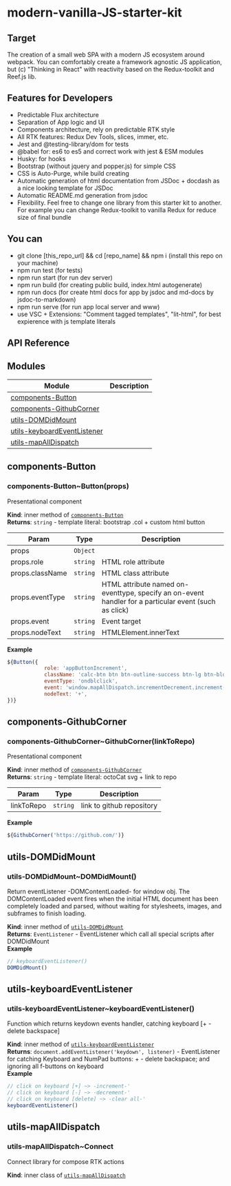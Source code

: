 <!-- Information about the project to be edited by hand -->

# modern-vanilla-JS-starter-kit

## Target

The creation of a small web SPA with a modern JS ecosystem around webpack. You can comfortably create a framework agnostic JS application, but (c) "Thinking in React" with reactivity based on the Redux-toolkit and Reef.js lib.

## Features for Developers

-   Predictable Flux architecture
-   Separation of App logic and UI
-   Components architecture, rely on predictable RTK style
-   All RTK features: Redux Dev Tools, slices, immer, etc.
-   Jest and @testing-library/dom for tests
-   @babel for: es6 to es5 and correct work with jest & ESM modules
-   Husky: for hooks
-   Bootstrap (without jquery and popper.js) for simple CSS
-   CSS is Auto-Purge, while build creating
-   Automatic generation of html documentation from JSDoc + docdash as a nice looking template for JSDoc
-   Automatic README.md generation from jsdoc
-   Flexibility. Feel free to change one library from this starter kit to another. For example you can change Redux-toolkit to vanilla Redux for reduce size of final bundle

## You can

-   git clone [this_repo_url] && cd [repo_name] && npm i (install this repo on your machine)
-   npm run test (for tests)
-   npm run start (for run dev server)
-   npm run build (for creating public build, index.html autogenerate)
-   npm run docs (for create html docs for app by jsdoc and md-docs by jsdoc-to-markdown)
-   npm run serve (for run app local server and www)
-   use VSC + Extensions: "Comment tagged templates", "lit-html", for best expierence with js template literals

<!-- You do not need to touch the settings below. This is for automatic README.md generation -->
<!-- check out https://github.com/jsdoc2md for learn more -->

## API Reference

## Modules

| Module                        | Description |
| ----------------------------- | ----------- |
| [components-Button]           |
| [components-GithubCorner]     |
| [utils-DOMDidMount]           |
| [utils-keyboardEventListener] |
| [utils-mapAllDispatch]        |

## components-Button

### components-Button~Button(props)

Presentational component

**Kind**: inner method of [`components-Button`]  
**Returns**: `string` - template literal: bootstrap .col + custom html button

| Param           | Type     | Description                                                                                           |
| --------------- | -------- | ----------------------------------------------------------------------------------------------------- |
| props           | `Object` |                                                                                                       |
| props.role      | `string` | HTML role attribute                                                                                   |
| props.className | `string` | HTML class attribute                                                                                  |
| props.eventType | `string` | HTML attribute named on-eventtype, specify an on-event handler for a particular event (such as click) |
| props.event     | `string` | Event target                                                                                          |
| props.nodeText  | `string` | HTMLElement.innerText                                                                                 |

**Example**

```js
${Button({
            role: 'appButtonIncrement',
            className: 'calc-btn btn btn-outline-success btn-lg btn-block',
            eventType: 'ondblclick',
            event: 'window.mapAllDispatch.incrementDecrement.increment()',
            nodeText: '+',
})}
```

## components-GithubCorner

### components-GithubCorner~GithubCorner(linkToRepo)

Presentational component

**Kind**: inner method of [`components-GithubCorner`]  
**Returns**: `string` - template literal: octoCat svg + link to repo

| Param      | Type     | Description               |
| ---------- | -------- | ------------------------- |
| linkToRepo | `string` | link to github repository |

**Example**

```js
${GithubCorner('https://github.com/')}
```

## utils-DOMDidMount

### utils-DOMDidMount~DOMDidMount()

Return eventListener -DOMContentLoaded- for window obj. The DOMContentLoaded event fires when the initial HTML document has been completely loaded and parsed, without waiting for stylesheets, images, and subframes to finish loading.

**Kind**: inner method of [`utils-DOMDidMount`]  
**Returns**: `EventListener` - EventListener which call all special scripts after DOMDidMount  
**Example**

```js
// keyboardEventListener()
DOMDidMount()
```

## utils-keyboardEventListener

### utils-keyboardEventListener~keyboardEventListener()

Function which returns keydown events handler, catching keyboard [+ - delete backspace]

**Kind**: inner method of [`utils-keyboardEventListener`][1]  
**Returns**: `document.addEventListener('keydown', listener)` - EventListener for catching Keyboard and NumPad buttons: + - delete backspace; and ignoring all f-buttons on keyboard  
**Example**

```js
// click on keyboard [+] ~> -increment-'
// click on keyboard [-] ~> -decrement-'
// click on keyboard [delete] ~> -clear all-'
keyboardEventListener()
```

## utils-mapAllDispatch

### utils-mapAllDispatch~Connect

Connect
library for compose RTK actions

**Kind**: inner class of [`utils-mapAllDispatch`]

<!-- LINKS -->

[components-button]: #components-button
[components-githubcorner]: #components-githubcorner
[utils-domdidmount]: #utils-domdidmount
[utils-keyboardeventlistener]: #utils-keyboardeventlistener
[utils-mapalldispatch]: #utils-mapalldispatch
[`components-button`]: #components-button
[`components-githubcorner`]: #components-githubcorner
[`utils-domdidmount`]: #utils-domdidmount
[1]: #utils-keyboardeventlistener
[`utils-mapalldispatch`]: #utils-mapalldispatch
